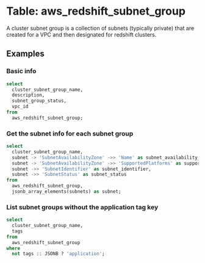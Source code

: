 # Table: aws_redshift_subnet_group

A cluster subnet group is a collection of subnets (typically private) that are created for a VPC and then designated for redshift clusters.

## Examples

### Basic info

```sql
select
  cluster_subnet_group_name,
  description,
  subnet_group_status,
  vpc_id
from
  aws_redshift_subnet_group;
```


### Get the subnet info for each subnet group

```sql
select
  cluster_subnet_group_name,
  subnet -> 'SubnetAvailabilityZone' ->> 'Name' as subnet_availability_zone,
  subnet -> 'SubnetAvailabilityZone' ->> 'SupportedPlatforms' as supported_platforms,
  subnet ->> 'SubnetIdentifier' as subnet_identifier,
  subnet ->> 'SubnetStatus' as subnet_status
from
  aws_redshift_subnet_group,
  jsonb_array_elements(subnets) as subnet;
```


### List subnet groups without the application tag key

```sql
select
  cluster_subnet_group_name,
  tags
from
  aws_redshift_subnet_group
where
  not tags :: JSONB ? 'application';
```
